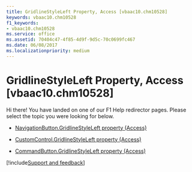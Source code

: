 ```yaml
---
title: GridlineStyleLeft Property, Access [vbaac10.chm10528]
keywords: vbaac10.chm10528
f1_keywords:
- vbaac10.chm10528
ms.service: office
ms.assetid: 70404c47-4f85-4d9f-9d5c-70c0699fc467
ms.date: 06/08/2017
ms.localizationpriority: medium
---
```



# GridlineStyleLeft Property, Access [vbaac10.chm10528]

Hi there! You have landed on one of our F1 Help redirector pages. Please select the topic you were looking for below.

- [NavigationButton.GridlineStyleLeft property (Access)](https://msdn.microsoft.com/library/ac511d98-b426-bc33-3973-38500fe4add5%28Office.15%29.aspx)

- [CustomControl.GridlineStyleLeft property (Access)](https://msdn.microsoft.com/library/594c56fb-d8d5-a9af-dc40-d29a9dffd02d%28Office.15%29.aspx)

- [CommandButton.GridlineStyleLeft property (Access)](https://msdn.microsoft.com/library/4e98dccd-e0d6-b24c-0a7a-f8dd54907fa0%28Office.15%29.aspx)

[!include[Support and feedback](~/includes/feedback-boilerplate.md)]